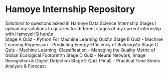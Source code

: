 # Hamoye Internship Repository
Solutions to questions asked in Hamoye Data Science Internship Stages
I upload my solutions to quizzes for different stages of my current internship with HamoyeHQ here\n  
Stage A Quiz - Python For Machine Learning Quiz\n
Stage B Quiz - Machine Learning:Regression - Predicting Energy Efficiency of Buildings\n
Stage C Quiz - Machine Learning: Classification - Managing the Quality Metric of Global Ecological Footprint\n
Stage D Quiz - Neural Network, Image Recognition & Object Detection
Stage E Quiz (Final) - Practical Time Series Analysis & Forecast


